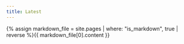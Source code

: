 ```yaml
---
title: Latest
---
```

{% assign markdown_file = site.pages | where: "is_markdown", true | reverse %}{{ markdown_file[0].content }}